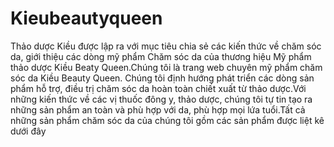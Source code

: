 # Kieubeautyqueen
Thảo dược Kiều được lập ra với mục tiêu chia sẻ các kiến thức về chăm sóc da, giới thiệu các dòng mỹ phẩm Chăm sóc da của thương hiệu Mỹ phẩm thảo dược Kiều Beaty Queen.Chúng tôi là trang web chuyên mỹ phẩm chăm sóc da Kiều Beauty Queen. Chúng tôi định hướng phát triển các dòng sản phẩm hỗ trợ, điều trị chăm sóc da hoàn toàn chiết xuất từ thảo dược.Với những kiến thức về các vị thuốc đông y, thảo dược, chúng tôi tự tin tạo ra những sản phẩm an toàn và phù hợp với da, phù hợp mọi lứa tuổi.Tất cả những sản phẩm chăm sóc da của chúng tôi gồm các sản phẩm được liệt kê dưới đây
